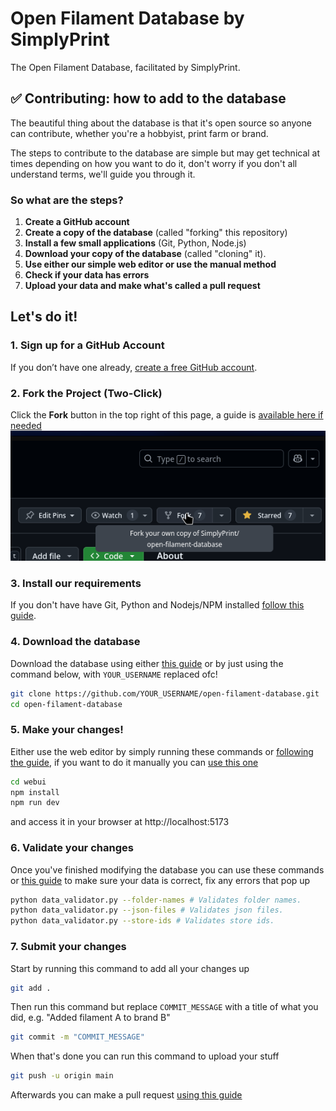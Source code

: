# Open Filament Database by SimplyPrint
The Open Filament Database, facilitated by SimplyPrint.

## ✅ Contributing: how to add to the database
The beautiful thing about the database is that it's open source so anyone can contribute, whether you're a hobbyist, print farm or brand.

The steps to contribute to the database are simple but may get technical at times depending on how you want to do it, don't worry if you don't all understand terms, we'll guide you through it.

### So what are the steps?
1. **Create a GitHub account**
2. **Create a copy of the database** (called "forking" this repository)
3. **Install a few small applications** (Git, Python, Node.js)
4. **Download your copy of the database** (called "cloning" it).
5. **Use either our simple web editor or use the manual method**
6. **Check if your data has errors**
7. **Upload your data and make what's called a pull request**

## Let's do it!

### 1. Sign up for a GitHub Account
If you don’t have one already, [create a free GitHub account](https://github.com/join).

### 2. Fork the Project (Two-Click)
Click the **Fork** button in the top right of this page, a guide is [available here if needed](docs/forking.md)
![Fork button getting pressed](docs/img/forking01.png)
### 3. Install our requirements
If you don't have have Git, Python and Nodejs/NPM installed [follow this guide](docs/installing-software.md).
### 4. Download the database
Download the database using either [this guide](docs/cloning.md) or by just using the command below, with `YOUR_USERNAME` replaced ofc!
```bash
git clone https://github.com/YOUR_USERNAME/open-filament-database.git
cd open-filament-database
```
### 5. Make your changes!
Either use the web editor by simply running these commands or [following the guide](docs/webui.md), if you want to do it manually you can [use this one](docs/manual.md)
```bash
cd webui
npm install
npm run dev
```
and access it in your browser at http://localhost:5173

### 6. Validate your changes
Once you've finished modifying the database you can use these commands or [this guide](docs/validation.md) to make sure your data is correct, fix any errors that pop up
```bash
python data_validator.py --folder-names # Validates folder names.
python data_validator.py --json-files # Validates json files.
python data_validator.py --store-ids # Validates store ids.
```
### 7. Submit your changes
Start by running this command to add all your changes up
```bash
git add .
```
Then run this command but replace `COMMIT_MESSAGE` with a title of what you did, e.g. "Added filament A to brand B"
```bash
git commit -m "COMMIT_MESSAGE"
```
When that's done you can run this command to upload your stuff
```bash
git push -u origin main
```
Afterwards you can make a pull request [using this guide](docs/pull-requesting.md)
